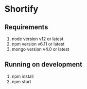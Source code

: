 # Shortify

## Requirements

1. node version v12 or latest
2. npm version v6.11 or latest
3. mongo version v4.0 or latest

## Running on development

1. npm install
2. npm start
